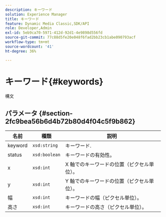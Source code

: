 ```yaml
---
description: キーワード
solution: Experience Manager
title: キーワード
feature: Dynamic Media Classic,SDK/API
role: Developer,Admin
exl-id: 5eb9ca70-5971-412d-92d1-4e9898d556fd
source-git-commit: 77c88d5fe20e048f6fad2bb23cb1abe090793acf
workflow-type: tm+mt
source-wordcount: '41'
ht-degree: 36%

---
```


# キーワード{#keywords}

構文

## パラメータ {#section-2fc9bea56b6d4b72b80d4f04c5f9b862}

| 名前 | 種類 | 説明 |
|---|---|---|
| keyword | `xsd:string` | キーワード. |
| status | `xsd:boolean` | キーワードの有効性。 |
| x | `xsd:int` | X 軸でのキーワードの位置（ピクセル単位）。 |
| y | `xsd:int` | Y 軸でのキーワードの位置（ピクセル単位）。 |
| 幅 | `xsd:int` | キーワードの幅（ピクセル単位）。 |
| 高さ | `xsd:int` | キーワードの高さ（ピクセル単位）。 |
